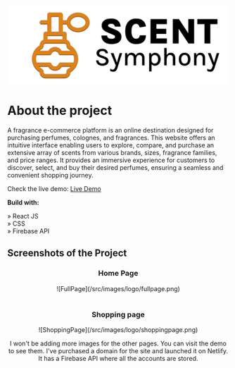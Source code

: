 ![Logo](/src/images/logo/logo.png)

# About the project

A fragrance e-commerce platform is an online destination designed for purchasing perfumes, colognes, and fragrances. This website offers an intuitive interface enabling users to explore, compare, and purchase an extensive array of scents from various brands, sizes, fragrance families, and price ranges. It provides an immersive experience for customers to discover, select, and buy their desired perfumes, ensuring a seamless and convenient shopping journey.

Check the live demo: [Live Demo](https://scentsymphony.tech/)

**Build with:**

» React JS <br>
» CSS <br>
» Firebase API

## Screenshots of the Project

<h3 align='center'>Home Page</h3>
<div align='center'>![FullPage](/src/images/logo/fullpage.png)</div>
<br>
<h3 align='center'>Shopping page</h3>
<div align='center'>![ShoppingPage](/src/images/logo/shoppingpage.png)

I won't be adding more images for the other pages. You can visit the demo to see them. I've purchased a domain for the site and launched it on Netlify. It has a Firebase API where all the accounts are stored.
